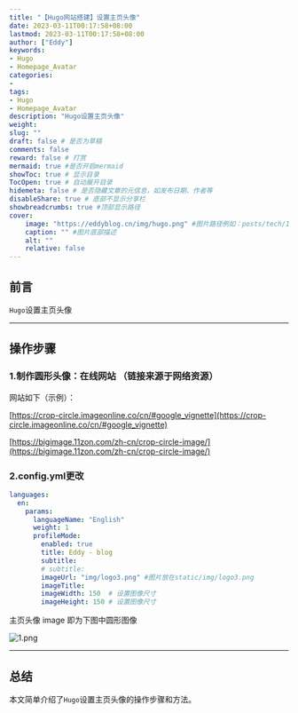 ```yaml
---
title: "【Hugo网站搭建】设置主页头像"
date: 2023-03-11T00:17:58+08:00
lastmod: 2023-03-11T00:17:58+08:00
author: ["Eddy"]
keywords: 
- Hugo
- Homepage_Avatar
categories: 
- 
tags: 
- Hugo
- Homepage_Avatar
description: "Hugo设置主页头像"
weight:
slug: ""
draft: false # 是否为草稿
comments: false
reward: false # 打赏
mermaid: true #是否开启mermaid
showToc: true # 显示目录
TocOpen: true # 自动展开目录
hidemeta: false # 是否隐藏文章的元信息，如发布日期、作者等
disableShare: true # 底部不显示分享栏
showbreadcrumbs: true #顶部显示路径
cover:
    image: "https://eddyblog.cn/img/hugo.png" #图片路径例如：posts/tech/123/123.png
    caption: "" #图片底部描述
    alt: ""
    relative: false
---
```



## 前言

`Hugo`设置主页头像

---

## 操作步骤

### 1.制作圆形头像：在线网站 （链接来源于网络资源）

网站如下（示例）：

[https://crop-circle.imageonline.co/cn/#google_vignette](https://crop-circle.imageonline.co/cn/#google_vignette)

[https://bigimage.11zon.com/zh-cn/crop-circle-image/](https://bigimage.11zon.com/zh-cn/crop-circle-image/)

### 2.config.yml更改

```YAML
languages:
  en:
    params:
      languageName: "English"
      weight: 1
      profileMode:
        enabled: true
        title: Eddy - blog
        subtitle:
        # subtitle: 
        imageUrl: "img/logo3.png" #图片放在static/img/logo3.png
        imageTitle:
        imageWidth: 150  # 设置图像尺寸
        imageHeight: 150 # 设置图像尺寸
```

主页头像 image 即为下图中圆形图像

![1.png](https://testingcf.jsdelivr.net/gh/EddyCliff/ChartBed/Hugo_Homepage_Avatar/1.png)

---

## 总结

本文简单介绍了`Hugo`设置主页头像的操作步骤和方法。


